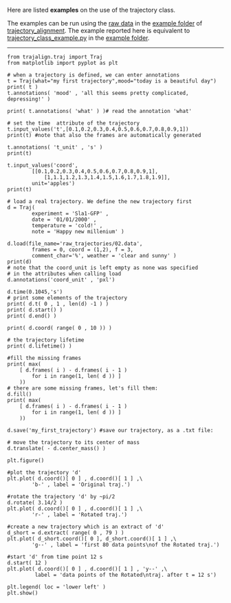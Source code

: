 Here are listed **examples** on the use of the trajectory class.

The examples can be run using the [raw data](https://github.com/apicco/trajectory_alignment/tree/master/example/raw_trajectories) in the [example folder](https://github.com/apicco/trajectory_alignment/tree/master/example) of [trajectory_alignment](https://github.com/apicco/trajectory_alignment). The example reported here is equivalent to [trajectory_class_example.py](https://github.com/apicco/trajectory_alignment/blob/master/example/trajectory_class_example.py) in the [example folder](https://github.com/apicco/trajectory_alignment/tree/master/example).

***



	from trajalign.traj import Traj
	from matplotlib import pyplot as plt
	
	# when a trajectory is defined, we can enter annotations
	t = Traj(what="my first trajectory",mood="today is a beautiful day")
	print( t )
	t.annotations( 'mood' , 'all this seems pretty complicated, depressing!' )
	
	print( t.annotations( 'what' ) )# read the annotation 'what'
	
	# set the time  attribute of the trajectory
	t.input_values('t',[0.1,0.2,0.3,0.4,0.5,0.6,0.7,0.8,0.9,1]) 
	print(t) #note that also the frames are automatically generated
	
	t.annotations( 't_unit' , 's' )
	print(t) 
	
	t.input_values('coord',
			[[0.1,0.2,0.3,0.4,0.5,0.6,0.7,0.8,0.9,1],
				[1,1.1,1.2,1.3,1.4,1.5,1.6,1.7,1.8,1.9]],
			unit='apples')
	print(t)
	
	# load a real trajectory. We define the new trajectory first
	d = Traj( 
			experiment = 'Sla1-GFP' , 
			date = '01/01/2000' , 
			temperature = 'cold!' , 
			note = 'Happy new millenium' )
	
	d.load(file_name='raw_trajectories/02.data',
			frames = 0, coord = (1,2), f = 3, 
			comment_char='%', weather = 'clear and sunny' )
	print(d) 
	# note that the coord_unit is left empty as none was specified 
	# in the attributes when calling load
	d.annotations('coord_unit' , 'pxl')
	
	d.time(0.1045,'s')
	# print some elements of the trajectory
	print( d.t( 0 , 1 , len(d) -1 ) )
	print( d.start() )
	print( d.end() )
	
	print( d.coord( range( 0 , 10 )) )
	
	# the trajectory lifetime
	print( d.lifetime() )
	
	#fill the missing frames
	print( max( 
		[ d.frames( i ) - d.frames( i - 1 ) 
			for i in range(1, len( d )) ] 
		))
	# there are some missing frames, let's fill them:
	d.fill()
	print( max( 
		[ d.frames( i ) - d.frames( i - 1 ) 
			for i in range(1, len( d )) ] 
		))
	
	d.save('my_first_trajectory') #save our trajectory, as a .txt file:
	
	# move the trajectory to its center of mass
	d.translate( - d.center_mass() )
	
	plt.figure()
	
	#plot the trajectory 'd'
	plt.plot( d.coord()[ 0 ] , d.coord()[ 1 ] ,\
			'b-' , label = 'Original traj.')
	
	#rotate the trajectory 'd' by ~pi/2
	d.rotate( 3.14/2 )
	plt.plot( d.coord()[ 0 ] , d.coord()[ 1 ] ,\
			'r-' , label = 'Rotated traj.')
	
	#create a new trajectory which is an extract of 'd'
	d_short = d.extract( range( 0 , 79 ) )
	plt.plot( d_short.coord()[ 0 ], d_short.coord()[ 1 ] ,\
			'g--' , label = 'first 80 data points\nof the Rotated traj.')
	
	#start 'd' from time point 12 s
	d.start( 12 ) 
	plt.plot( d.coord()[ 0 ] , d.coord()[ 1 ] , 'y--' ,\
			 label = 'data points of the Rotated\ntraj. after t = 12 s')
	
	plt.legend( loc = 'lower left' )
	plt.show()
	
